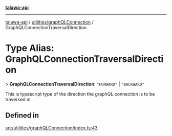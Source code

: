 [**talawa-api**](../../../README.md)

***

[talawa-api](../../../modules.md) / [utilities/graphQLConnection](../README.md) / GraphQLConnectionTraversalDirection

# Type Alias: GraphQLConnectionTraversalDirection

\> **GraphQLConnectionTraversalDirection**: `"FORWARD"` \| `"BACKWARD"`

This is typescript type of the direction the graphQL connection is to be traversed in.

## Defined in

[src/utilities/graphQLConnection/index.ts:43](https://github.com/PalisadoesFoundation/talawa-api/blob/6bd0fecc1032af2aa70d925c85724d9fec2350f9/src/utilities/graphQLConnection/index.ts#L43)
